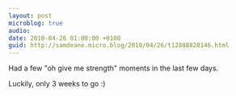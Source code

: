 ```yaml
---
layout: post
microblog: true
audio: 
date: 2010-04-26 01:00:00 +0100
guid: http://samdeane.micro.blog/2010/04/26/t12888828146.html
---
```

Had a few "oh give me strength" moments in the last few days. 

Luckily, only 3 weeks to go :)
